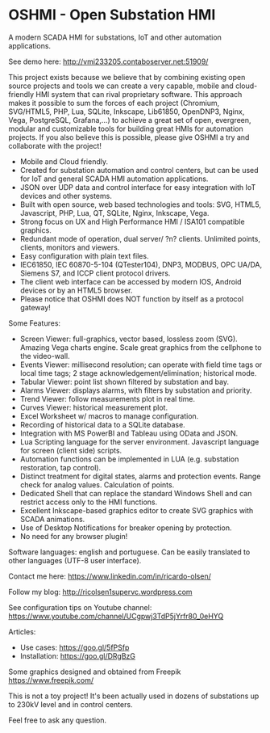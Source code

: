 # OSHMI - Open Substation HMI
A modern SCADA HMI for substations, IoT and other automation applications.

See demo here: http://vmi233205.contaboserver.net:51909/

This project exists because we believe that by combining existing open source projects and tools we can create a very capable, mobile and cloud-friendly HMI system that can rival proprietary software. This approach makes it possible to sum the forces of each project (Chromium, SVG/HTML5, PHP, Lua, SQLite, Inkscape, Lib61850, OpenDNP3, Nginx, Vega, PostgreSQL, Grafana,…) to achieve a great set of open, evergreen, modular and customizable tools for building great HMIs for automation projects. If you also believe this is possible, please give OSHMI a try and collaborate with the project!

- Mobile and Cloud friendly.
- Created for substation automation and control centers, but can be used for IoT and general SCADA HMI automation applications.
- JSON over UDP data and control interface for easy integration with IoT devices and other systems.
- Built with open source, web based technologies and tools: SVG, HTML5, Javascript, PHP, Lua, QT, SQLite, Nginx, Inkscape, Vega.
- Strong focus on UX and High Performance HMI / ISA101 compatible graphics.
- Redundant mode of operation, dual server/ ?n? clients. Unlimited points, clients, monitors and viewers.
- Easy configuration with plain text files.
- IEC61850, IEC 60870-5-104 (QTester104), DNP3, MODBUS, OPC UA/DA, Siemens S7, and ICCP client protocol drivers.
- The client web interface can be accessed by modern IOS, Android devices or by an HTML5 browser.
- Please notice that OSHMI does NOT function by itself as a protocol gateway!

Some Features:
- Screen Viewer: full-graphics, vector based, lossless zoom (SVG). Amazing Vega charts engine. Scale great graphics from the cellphone to the video-wall.
- Events Viewer: millisecond resolution; can operate with field time tags or local time tags; 2 stage acknowledgement/elimination; historical mode.
- Tabular Viewer: point list shown filtered by substation and bay.
- Alarms Viewer: displays alarms, with filters by substation and priority.
- Trend Viewer: follow measurements plot in real time.
- Curves Viewer: historical measurement plot.
- Excel Worksheet w/ macros to manage configuration.
- Recording of historical data to a SQLite database.
- Integration with MS PowerBI and Tableau using OData and JSON.
- Lua Scripting language for the server environment. Javascript language for screen (client side) scripts.
- Automation functions can be implemented in LUA (e.g. substation restoration, tap control).
- Distinct treatment for digital states, alarms and protection events. Range check for analog values. Calculation of points.
- Dedicated Shell that can replace the standard Windows Shell and can restrict access only to the HMI functions.
- Excellent Inkscape-based graphics editor to create SVG graphics with SCADA animations.
- Use of Desktop Notifications for breaker opening by protection.
- No need for any browser plugin!

Software languages: english and portuguese. Can be easily translated to other languages (UTF-8 user interface).

Contact me here: https://www.linkedin.com/in/ricardo-olsen/

Follow my blog: http://ricolsen1supervc.wordpress.com

See configuration tips on Youtube channel:
https://www.youtube.com/channel/UCgpwj3TdP5jYrfr80_0eHYQ

Articles:
- Use cases: https://goo.gl/5fPSfp
- Installation: https://goo.gl/DRgBzG

Some graphics designed and obtained from Freepik https://www.freepik.com/

This is not a toy project! It's been actually used in dozens of substations up to 230kV level and in control centers.

Feel free to ask any question.
